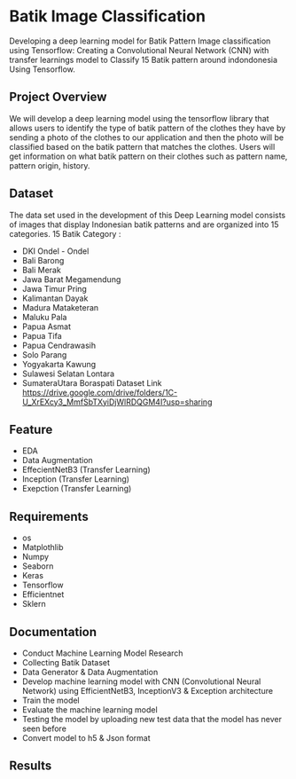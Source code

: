 # Batik Image Classification
Developing a deep learning model for Batik Pattern Image classification using Tensorflow: Creating a Convolutional Neural Network (CNN) with transfer learnings model to Classify 15 Batik pattern around indondonesia Using Tensorflow.

## Project Overview
We will develop a deep learning model using the tensorflow library that allows users to identify the type of batik pattern of the clothes they have by sending a photo of the clothes to our application and then the photo will be classified based on the batik pattern that matches the clothes. Users will get information on what batik pattern on their clothes such as pattern  name,  pattern origin, history.


## Dataset
The data set used in the development of this Deep Learning model consists of images that display Indonesian batik patterns and are organized into 15 categories.
15 Batik Category :
- DKI Ondel - Ondel
- Bali Barong
- Bali Merak
- Jawa Barat Megamendung
- Jawa Timur Pring
- Kalimantan Dayak
- Madura Mataketeran
- Maluku Pala
- Papua Asmat
- Papua Tifa
- Papua Cendrawasih
- Solo Parang
- Yogyakarta Kawung
- Sulawesi Selatan Lontara
- SumateraUtara Boraspati
Dataset Link
https://drive.google.com/drive/folders/1C-U_XrEXcy3_MmfSbTXyiDjWlRDQGM4I?usp=sharing

## Feature
- EDA
- Data Augmentation
- EffecientNetB3 (Transfer Learning)
- Inception (Transfer Learning)
- Exepction (Transfer Learning)

## Requirements 
- os
- Matplothlib
- Numpy
- Seaborn 
- Keras
- Tensorflow
- Efficientnet
- Sklern

## Documentation
- Conduct Machine Learning Model Research
- Collecting Batik Dataset
- Data Generator & Data Augmentation
- Develop machine learning model with CNN (Convolutional Neural Network) using EfficientNetB3, InceptionV3 & Exception architecture
- Train the model 
- Evaluate the machine learning model
- Testing the model by uploading new test data that the model has never seen before
- Convert model to h5 & Json format

## Results



